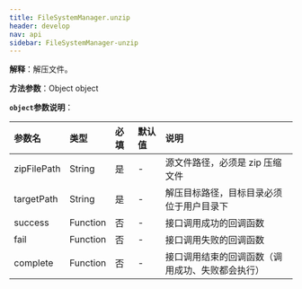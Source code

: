 ```yaml
---
title: FileSystemManager.unzip
header: develop
nav: api
sidebar: FileSystemManager-unzip
---
```


 

**解释**：解压文件。

**方法参数**：Object object

**`object`参数说明**：

|参数名 |类型|必填|默认值|说明|
|:----|:----|:----|:----|:----|
|zipFilePath|String|是|-|源文件路径，必须是 zip 压缩文件|
|targetPath|String|是|-|解压目标路径，目标目录必须位于用户目录下|
|success|Function|否|-|接口调用成功的回调函数|
|fail|Function|否|-|接口调用失败的回调函数|
|complete|Function|否|-|接口调用结束的回调函数（调用成功、失败都会执行）|

